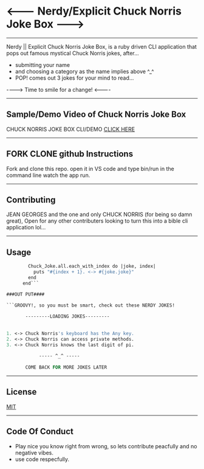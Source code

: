 # <--- Nerdy/Explicit Chuck Norris Joke Box --->
----
Nerdy || Explicit Chuck Norris Joke Box, is a ruby driven CLI application that pops out famous mystical Chuck Norris jokes, after...
- submitting your name
- and choosing a category as the name implies above ^_^ 
- POP! comes out 3 jokes for your mind to read...

----> Time to smile for a change! <----

----

## Sample/Demo Video of Chuck Norris Joke Box

CHUCK NORRIS JOKE BOX CLI/DEMO
[CLICK HERE](https://youtu.be/czls1kUb80A)


---

## FORK CLONE github Instructions

Fork and clone this repo.
open it in VS code and type bin/run in the command line
watch the app run.

---
## Contributing
JEAN GEORGES and the one and only 
CHUCK NORRIS (for being so damn great),
Open for any other contributers looking to turn this into a bible cli application lol...

---
##              Usage

``` def jokeslist_with_index
        Chuck_Joke.all.each_with_index do |joke, index|
          puts "#{index + 1}. <-> #{joke.joke}"  
        end
      end```

###OUT PUT####

```GROOVY!, so you must be smart, check out these NERDY JOKES!
 
       ---------LOADING JOKES---------       
 
 
1. <-> Chuck Norris's keyboard has the Any key.
2. <-> Chuck Norris can access private methods.
3. <-> Chuck Norris knows the last digit of pi.
 
            ----- ^_^ -----                
 
       COME BACK FOR MORE JOKES LATER      
```

---
## License
[MIT](https://choosealicense.com/licenses/mit/)

---
## Code Of Conduct

- Play nice you know right from wrong, so lets contribute peacfully and no negative vibes. 
- use code respecfully.
